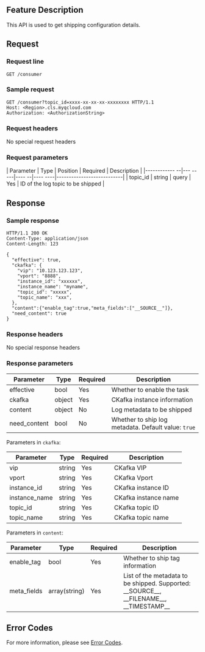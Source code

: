 ## Feature Description

This API is used to get shipping configuration details.

## Request

### Request line

```
GET /consumer
```

### Sample request

```
GET /consumer?topic_id=xxxx-xx-xx-xx-xxxxxxxx HTTP/1.1
Host: <Region>.cls.myqcloud.com
Authorization: <AuthorizationString>

```

### Request headers

No special request headers

### Request parameters

| Parameter | Type | Position | Required | Description |
|------------  --|--- -----|----  --|----    ----|---------------------------|
| topic_id | string | query | Yes | ID of the log topic to be shipped |

## Response

### Sample response

```
HTTP/1.1 200 OK
Content-Type: application/json
Content-Length: 123

{
  "effective": true,
  "ckafka": {
    "vip": "10.123.123.123",
    "vport": "8888",
    "instance_id": "xxxxxx",
    "instance_name": "myname",
    "topic_id": "xxxxx",
    "topic_name": "xxx",
  },
  "content":{"enable_tag":true,"meta_fields":["__SOURCE__"]},
  "need_content": true
}
```

### Response headers

No special response headers

### Response parameters

| Parameter | Type | Required | Description |
|------------|--------|---------|-------------------------------|
| effective | bool | Yes | Whether to enable the task |
| ckafka     | object | Yes      | CKafka instance information              |
| content    | object | No      | Log metadata to be shipped             |
| need_content | bool  | No      | Whether to ship log metadata. Default value: `true` |

Parameters in `ckafka`:

| Parameter | Type | Required | Description |
|------------|--------|---------|-------------------------------|
| vip        | string | Yes      | CKafka VIP          |
| vport      | string | Yes      | CKafka Vport          |
| instance_id | string | Yes | CKafka instance ID |
| instance_name | string | Yes      | CKafka instance name          |
| topic_id | string | Yes | CKafka topic ID |
| topic_name | string | Yes      | CKafka  topic name          |

Parameters in `content`:

| Parameter | Type | Required | Description |
|------------|--------|---------|-------------------------------|
| enable_tag        | bool | Yes      | Whether to ship tag information          |
| meta_fields      | array(string) | Yes      | List of the metadata to be shipped. Supported: \_\_SOURCE\_\_, \_\_FILENAME\_\_, \_\_TIMESTAMP\_\_ |

## Error Codes

For more information, please see [Error Codes](https://intl.cloud.tencent.com/document/product/614/42832).

